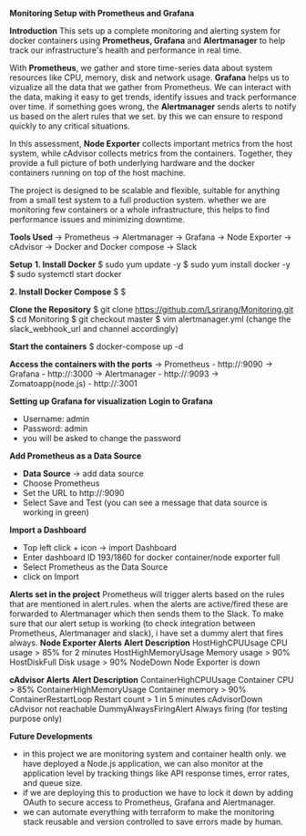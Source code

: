 **Monitoring Setup with Prometheus and Grafana**

**Introduction**
This sets up a complete monitoring and alerting system for docker containers using **Prometheus, Grafana** and **Alertmanager** to help track our infrastructure's health and performance in real time.

With **Prometheus**, we gather and store time-series data about system resources like CPU, memory, disk and network usage. **Grafana** helps us to vizualize all the data that we gather from Prometheus. We can interact with the data, making it easy to get trends, identify issues and track performance over time. if something goes wrong, the **Alertmanager** sends alerts to notify us based on the alert rules that we set. by this we can ensure to respond quickly to any critical situations.

In this assessment, **Node Exporter** collects important metrics from the host system, while cAdvisor collects metrics from the containers. Together, they provide a full picture of both underlying hardware and the docker containers running on top of the host machine.

The project is designed to be scalable and flexible, suitable for anything from a small test system to a full production system. whether we are monitoring few containers or a whole infrastructure, this helps to find performance issues and minimizing downtime. 

**Tools Used**
-> Prometheus
-> Alertmanager
-> Grafana
-> Node Exporter
-> cAdvisor
-> Docker and Docker compose
-> Slack

**Setup**
**1. Install Docker**
$ sudo yum update -y
$ sudo yum install docker -y
$ sudo systemctl start docker

**2. Install Docker Compose**
$
$

**Clone the Repository**
$ git clone https://github.com/Lsrirang/Monitoring.git
$ cd Monitoring
$ git checkout master
$ vim alertmanager.yml (change the slack_webhook_url and channel accordingly)

**Start the containers**
$ docker-compose up -d

**Access the containers with the ports**
-> Prometheus - http://<public-ip-addr>:9090
-> Grafana - http://<public-ip-addr>:3000
-> Alertmanager - http://<public-ip-addr>:9093
-> Zomatoapp(node.js) - http://<public-ip-addr>:3001

**Setting up Grafana for visualization**
**Login to Grafana**
- Username: admin
- Password: admin
- you will be asked to change the password

**Add Prometheus as a Data Source**
- **Data Source** -> add data source
- Choose Prometheus
- Set the URL to http://<public-ip-addr>:9090
- Select Save and Test (you can see a message that data source is working in green)

**Import a Dashboard**
- Top left click + icon -> import Dashboard
- Enter dashboard ID 193/1860 for docker container/node exporter full
- Select Prometheus as the Data Source
- click on Import

**Alerts set in the project**
Prometheus will trigger alerts based on the rules that are mentioned in alert.rules. when the alerts are active/fired these are forwarded to Alertmanager which then sends them to the Slack. To make sure that our alert setup is working (to check integration between Prometheus, Alertmanager and slack), i have set a dummy alert that fires always.
**Node Exporter Alerts**
**Alert	                       Description**
HostHighCPUUsage	           CPU usage > 85% for 2 minutes
HostHighMemoryUsage	         Memory usage > 90%
HostDiskFull	               Disk usage > 90%
NodeDown	                   Node Exporter is down

**cAdvisor Alerts**
**Alert	                       Description**
ContainerHighCPUUsage	       Container CPU > 85%
ContainerHighMemoryUsage	   Container memory > 90%
ContainerRestartLoop	       Restart count > 1 in 5 minutes
cAdvisorDown	               cAdvisor not reachable
DummyAlwaysFiringAlert	     Always firing (for testing purpose only)

**Future Developments**
- in this project we are monitoring system and container health only. we have deployed a Node.js application, we can also monitor at the application level by tracking things like API response times, error rates, and queue size.
- if we are deploying this to production we have to lock it down by adding OAuth to secure access to Prometheus, Grafana and Alertmanager.
- we can automate everything with terraform to make the monitoring stack reusable and version controlled to save errors made by human.










